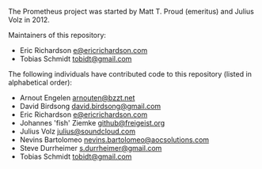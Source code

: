 The Prometheus project was started by Matt T. Proud (emeritus) and
Julius Volz in 2012.

Maintainers of this repository:

* Eric Richardson <e@ericrichardson.com>
* Tobias Schmidt <tobidt@gmail.com>

The following individuals have contributed code to this repository
(listed in alphabetical order):

* Arnout Engelen <arnouten@bzzt.net>
* David Birdsong <david.birdsong@gmail.com>
* Eric Richardson <e@ericrichardson.com>
* Johannes 'fish' Ziemke <github@freigeist.org>
* Julius Volz <julius@soundcloud.com>
* Nevins Bartolomeo <nevins.bartolomeo@aocsolutions.com>
* Steve Durrheimer <s.durrheimer@gmail.com>
* Tobias Schmidt <tobidt@gmail.com>
